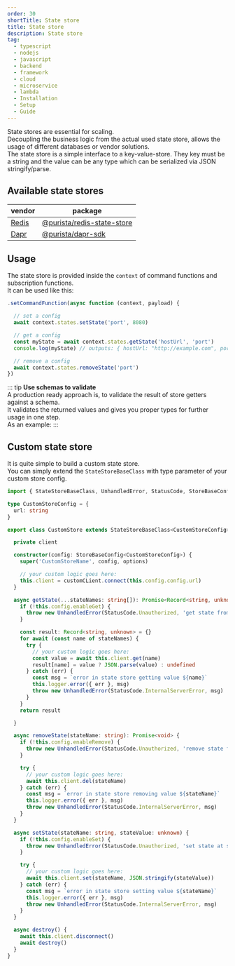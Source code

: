 ```yaml
---
order: 30
shortTitle: State store
title: State store
description: State store
tag:
  - typescript
  - nodejs
  - javascript
  - backend
  - framework
  - cloud
  - microservice
  - lambda
  - Installation
  - Setup
  - Guide
---
```


State stores are essential for scaling.  
Decoupling the business logic from the actual used state store, allows the usage of different databases or vendor solutions.  
The state store is a simple interface to a key-value-store. They key must be a string and the value can be any type which can be serialized via JSON stringify/parse.

## Available state stores

| vendor                        | package                                                                       |
|---                            |---                                                                            |
| [Redis](https://redis.io)     | [@purista/redis-state-store](../../../api/modules/purista_redis_state_store.md)  |
| [Dapr](https://dapr.io)       | [@purista/dapr-sdk](../../7._deployment/4_dapr.md) |

## Usage

The state store is provided inside the `context` of command functions and subscription functions.  
It can be used like this:

```typescript
.setCommandFunction(async function (context, payload) {

  // set a config
  await context.states.setState('port', 8080)

  // get a config
  const myState = await context.states.getState('hostUrl', 'port')
  console.log(myState) // outputs: { hostUrl: "http://example.com", port: 8080 }

  // remove a config
  await context.states.removeState('port')
})
```

::: tip
**Use schemas to validate**  
A production ready approach is, to validate the result of store getters against a schema.  
It validates the returned values and gives you proper types for further usage in one step.  
As an example:
:::

## Custom state store

It is quite simple to build a custom state store.  
You can simply extend the `StateStoreBaseClass` with type parameter of your custom store config.

```typescript
import { StateStoreBaseClass, UnhandledError, StatusCode, StoreBaseConfig } from '@purista/core'

type CustomStoreConfig = {
  url: string
}

export class CustomStore extends StateStoreBaseClass<CustomStoreConfig> {

  private client

  constructor(config: StoreBaseConfig<CustomStoreConfig>) {
    super('CustomStoreName', config, options)

    // your custom logic goes here:
    this.client = customCLient.connect(this.config.config.url)
  }

  async getState(...stateNames: string[]): Promise<Record<string, unknown>> {
    if (!this.config.enableGet) {
      throw new UnhandledError(StatusCode.Unauthorized, 'get state from store is disabled by config')
    }

    const result: Record<string, unknown> = {}
    for await (const name of stateNames) {
      try {
        // your custom logic goes here:
        const value = await this.client.get(name)
        result[name] = value ? JSON.parse(value) : undefined
      } catch (err) {
        const msg = `error in state store getting value ${name}`
        this.logger.error({ err }, msg)
        throw new UnhandledError(StatusCode.InternalServerError, msg)
      }
    }
    return result

  }

  async removeState(stateName: string): Promise<void> {
    if (!this.config.enableRemove) {
      throw new UnhandledError(StatusCode.Unauthorized, 'remove state from store is disabled by config')
    }

    try {
      // your custom logic goes here:
      await this.client.del(stateName)
    } catch (err) {
      const msg = `error in state store removing value ${stateName}`
      this.logger.error({ err }, msg)
      throw new UnhandledError(StatusCode.InternalServerError, msg)
    }
  }

  async setState(stateName: string, stateValue: unknown) {
    if (!this.config.enableSet) {
      throw new UnhandledError(StatusCode.Unauthorized, 'set state at store is disabled by config')
    }

    try {
      // your custom logic goes here:
      await this.client.set(stateName, JSON.stringify(stateValue))
    } catch (err) {
      const msg = `error in state store setting value ${stateName}`
      this.logger.error({ err }, msg)
      throw new UnhandledError(StatusCode.InternalServerError, msg)
    }
  }

  async destroy() {
    await this.client.disconnect()
    await destroy()
  }
}
```

